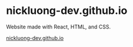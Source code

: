 # nickluong-dev.github.io

Website made with React, HTML, and CSS.

[nickluong-dev.github.io](nickluong-dev.github.io)

